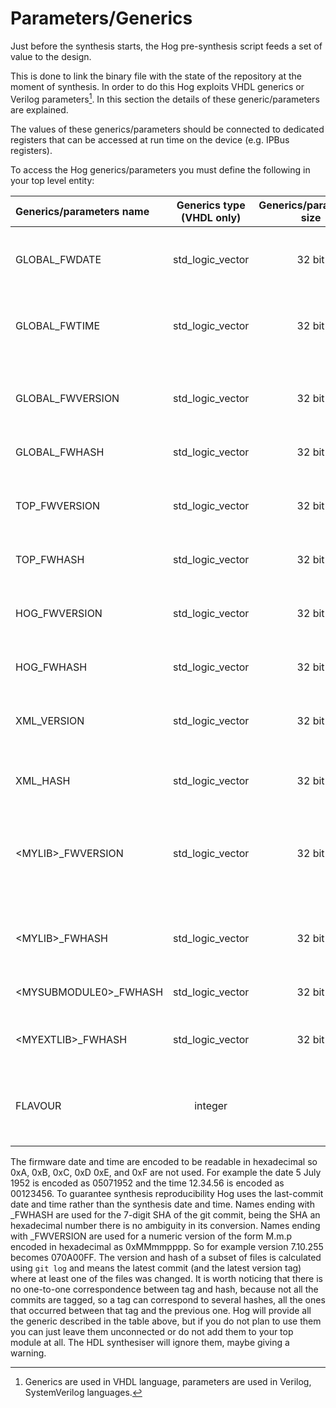 # Parameters/Generics

Just before the synthesis starts, the Hog pre-synthesis script feeds a set of value to the design.

This is done to link the binary file with the state of the repository at the moment of synthesis.
In order to do this Hog exploits VHDL generics or Verilog parameters[^1].
In this section the details of these generic/parameters are explained.

The values of these generics/parameters should be connected to dedicated registers that can be accessed at run time on the device (e.g. IPBus registers). 

To access the Hog generics/parameters you must define the following in your top level entity:

| Generics/parameters name           | Generics type (VHDL only)     | Generics/parameters size | Generics/parameters description                                                                                                                                       |
|:------------------------|:------------------:|:-------------:|:-----------------------------------------------------------------------------------------------------------------------------------------------------------|
| GLOBAL_FWDATE           | std_logic_vector   | 32 bit         | Last commit date. Format: ddmmyyyy (decimal, no digit greater than 9 is used)  |
| GLOBAL_FWTIME           | std_logic_vector   | 32 bit         | Last commit time. Format: 00HHMMSS  (decimal, no digit greater than 9 is used) | 
| GLOBAL_FWVERSION        | std_logic_vector   | 32 bit         | Repository version.  The version of the form m.M.p is encoded in hexadecimal as MMmmpppp  |
| GLOBAL_FWHASH           | std_logic_vector   | 32 bit         | Repository git commit hash (SHA). | 							     
| TOP_FWVERSION           | std_logic_vector   | 32 bit         | Top project folder version.  The version of the form m.M.p is encoded in hexadecimal as MMmmpppp  |
| TOP_FWHASH              | std_logic_vector   | 32 bit         | Top project folder git commit hash (SHA). | 							     
| HOG_FWVERSION           | std_logic_vector   | 32 bit         | Hog submodule version.  The version of the form m.M.p is encoded in hexadecimal as MMmmpppp  |
| HOG_FWHASH              | std_logic_vector   | 32 bit         | Hog submodule git commit hash (SHA). | 							     
| XML_VERSION             | std_logic_vector   | 32 bit         | (optional) IPbus xml version.  The version of the form m.M.p is encoded in hexadecimal as MMmmpppp  |
| XML_HASH                | std_logic_vector   | 32 bit         | (optional) IPbus xml git commit hash (SHA). | 							     
| <MYLIB\>_FWVERSION     | std_logic_vector   | 32 bit         |  (one per library, i.e. .src list file) Version of the files contained in the .src file.  The version of the form m.M.p is encoded in hexadecimal as MMmmpppp  |
| <MYLIB\>_FWHASH        | std_logic_vector   | 32 bit         |  (one per library, i.e. .src list file) Git commit hash of the files contained in the .src file (SHA). | 							     
| <MYSUBMODULE0\>_FWHASH | std_logic_vector   | 32 bit         | (one per submodule) Submodule git commit hash (SHA). |
| <MYEXTLIB\>_FWHASH     | std_logic_vector   | 32 bit         | (one per external library) Git commit hash (SHA) of the .ext file. |
| FLAVOUR                 | integer            |                | (integer) flavour used for generating this bit file, set if your project uses Hog flavours to produce bit files for different devices |

The firmware date and time are encoded to be readable in hexadecimal so 0xA, 0xB, 0xC, 0xD 0xE, and 0xF are not used. For example the date 5 July 1952 is encoded as 05071952 and the time 12.34.56 is encoded as 00123456. To guarantee synthesis reproducibility Hog uses the last-commit date and time rather than the synthesis date and time.
Names ending with _FWHASH are used for the 7-digit SHA of the git commit, being the SHA an hexadecimal number there is no ambiguity in its conversion. Names ending with _FWVERSION are used for a numeric version of the form M.m.p encoded in hexadecimal as 0xMMmmpppp. So for example version 7.10.255 becomes 070A00FF.
The version and hash of a subset of files is calculated using `git log` and means the latest commit (and the latest version tag) where at least one of the files was changed. It is worth noticing that there is no one-to-one correspondence between tag and hash, because not all the commits are tagged, so a tag can correspond to several hashes, all the ones that occurred between that tag and the previous one.
Hog will provide all the generic described in the table above, but if you do not plan to use them you can just leave them unconnected or do not add them to your top module at all. The HDL synthesiser will ignore them, maybe giving a warning.


[^1]: Generics are used in VHDL language, parameters are used in Verilog, SystemVerilog languages.
